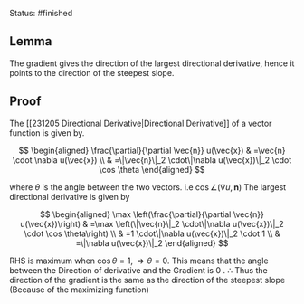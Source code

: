 Status: #finished  
## Lemma
The gradient gives the direction of the largest directional derivative, hence it points to the direction of the steepest slope.

## Proof
The [[231205 Directional Derivative|Directional Derivative]] of a vector function is given by. 

$$
\begin{aligned}
\frac{\partial}{\partial \vec{n}} u(\vec{x}) & =\vec{n} \cdot \nabla u(\vec{x}) \\
& =\|\vec{n}\|_2 \cdot\|\nabla u(\vec{x})\|_2 \cdot \cos \theta
\end{aligned}
$$

where $\theta$ is the angle between the two vectors. i.e $\cos \angle(\nabla u, \mathbf{n})$
The largest directional derivative is given by

$$
\begin{aligned}
\max \left(\frac{\partial}{\partial \vec{n}} u(\vec{x})\right) & =\max \left(\|\vec{n}\|_2 \cdot\|\nabla u(\vec{x})\|_2 \cdot \cos \theta\right) \\
& =1 \cdot\|\nabla u(\vec{x})\|_2 \cdot 1 \\
& =\|\nabla u(\vec{x})\|_2
\end{aligned}
$$


RHS is maximum when $\cos \theta=1, \Rightarrow \theta=0$. This means that the angle between the Direction of derivative and the Gradient is 0 .
$\therefore$ Thus the direction of the gradient is the same as the direction of the steepest slope (Because of the maximizing function)





